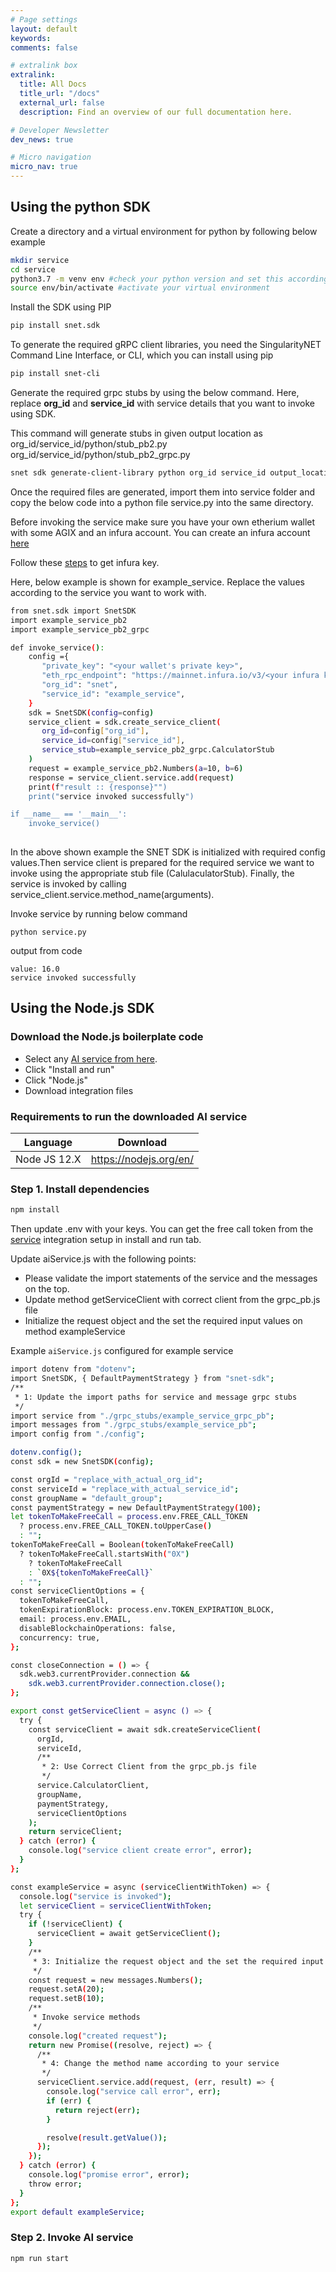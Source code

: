 ```yaml
---
# Page settings
layout: default
keywords:
comments: false

# extralink box
extralink:
  title: All Docs
  title_url: "/docs"
  external_url: false
  description: Find an overview of our full documentation here.

# Developer Newsletter
dev_news: true

# Micro navigation
micro_nav: true
---
```


## Using the python SDK

Create a directory and a virtual environment for python by following below example
```sh
mkdir service
cd service
python3.7 -m venv env #check your python version and set this accordingly , 
source env/bin/activate #activate your virtual environment
```
Install the SDK using PIP
```sh
pip install snet.sdk
```
To generate the required gRPC client libraries, you need the SingularityNET Command Line Interface, or CLI, which you can install using pip
```sh
pip install snet-cli
```
Generate the required grpc stubs by using the below command. Here, replace **org_id** and **service_id** with service details that you want to invoke using SDK.


This command will generate stubs in given output location as 
org_id/service_id/python/stub_pb2.py
org_id/service_id/python/stub_pb2_grpc.py

```sh
snet sdk generate-client-library python org_id service_id output_location
```
Once the required files are generated, import them into service folder and copy the below code into a python file service.py into the same directory.

Before invoking the service make sure you have your own etherium wallet with some AGIX and an infura account. You can create an infura account [here](https://infura.io)

Follow these [steps](https://blog.infura.io/getting-started-with-infura-28e41844cc89/) to get infura key.

Here, below example is shown for example_service. Replace the values according to the service you want to work with.

```sh
from snet.sdk import SnetSDK
import example_service_pb2
import example_service_pb2_grpc

def invoke_service():
    config ={
       "private_key": "<your wallet's private key>",
       "eth_rpc_endpoint": "https://mainnet.infura.io/v3/<your infura key>",
       "org_id": "snet",
       "service_id": "example_service",
    }
    sdk = SnetSDK(config=config)
    service_client = sdk.create_service_client(
       org_id=config["org_id"],
       service_id=config["service_id"],
       service_stub=example_service_pb2_grpc.CalculatorStub
    )
    request = example_service_pb2.Numbers(a=10, b=6)
    response = service_client.service.add(request)
    print(f"result :: {response}"")
    print("service invoked successfully")

if __name__ == '__main__':
    invoke_service()
    
```

In the above shown example the SNET SDK is initialized with required config values.Then service client is prepared for the required service we want to invoke using the appropriate stub file (CalulaculatorStub). Finally, the service is invoked by calling service_client.service.method_name(arguments).

Invoke service by running below command
```
python service.py
```
output from code
```
value: 16.0
service invoked successfully
```

## Using the Node.js SDK

### Download the Node.js boilerplate code

- Select any [AI service from here](https://beta.singularitynet.io/).
- Click "Install and run"
- Click "Node.js"
- Download integration files

### Requirements to run the downloaded AI service

| Language     | Download               |
| ------------ | ---------------------- |
| Node JS 12.X | https://nodejs.org/en/ |

### Step 1. Install dependencies

```sh
npm install
```

Then update .env with your keys.
You can get the free call token from the [service](https://beta.singularitynet.io/) integration setup in install and run tab.

Update aiService.js with the following points:

- Please validate the import statements of the service and the messages on the top.
- Update method getServiceClient with correct client from the grpc_pb.js file
- Initialize the request object and the set the required input values on method exampleService

Example `aiService.js` configured for example service

```sh
import dotenv from "dotenv";
import SnetSDK, { DefaultPaymentStrategy } from "snet-sdk";
/**
 * 1: Update the import paths for service and message grpc stubs
 */
import service from "./grpc_stubs/example_service_grpc_pb";
import messages from "./grpc_stubs/example_service_pb";
import config from "./config";

dotenv.config();
const sdk = new SnetSDK(config);

const orgId = "replace_with_actual_org_id";
const serviceId = "replace_with_actual_service_id";
const groupName = "default_group";
const paymentStrategy = new DefaultPaymentStrategy(100);
let tokenToMakeFreeCall = process.env.FREE_CALL_TOKEN
  ? process.env.FREE_CALL_TOKEN.toUpperCase()
  : "";
tokenToMakeFreeCall = Boolean(tokenToMakeFreeCall)
  ? tokenToMakeFreeCall.startsWith("0X")
    ? tokenToMakeFreeCall
    : `0X${tokenToMakeFreeCall}`
  : "";
const serviceClientOptions = {
  tokenToMakeFreeCall,
  tokenExpirationBlock: process.env.TOKEN_EXPIRATION_BLOCK,
  email: process.env.EMAIL,
  disableBlockchainOperations: false,
  concurrency: true,
};

const closeConnection = () => {
  sdk.web3.currentProvider.connection &&
    sdk.web3.currentProvider.connection.close();
};

export const getServiceClient = async () => {
  try {
    const serviceClient = await sdk.createServiceClient(
      orgId,
      serviceId,
      /**
       * 2: Use Correct Client from the grpc_pb.js file
       */
      service.CalculatorClient,
      groupName,
      paymentStrategy,
      serviceClientOptions
    );
    return serviceClient;
  } catch (error) {
    console.log("service client create error", error);
  }
};

const exampleService = async (serviceClientWithToken) => {
  console.log("service is invoked");
  let serviceClient = serviceClientWithToken;
  try {
    if (!serviceClient) {
      serviceClient = await getServiceClient();
    }
    /**
     * 3: Initialize the request object and the set the required input values
     */
    const request = new messages.Numbers();
    request.setA(20);
    request.setB(10);
    /**
     * Invoke service methods
     */
    console.log("created request");
    return new Promise((resolve, reject) => {
      /**
       * 4: Change the method name according to your service
       */
      serviceClient.service.add(request, (err, result) => {
        console.log("service call error", err);
        if (err) {
          return reject(err);
        }

        resolve(result.getValue());
      });
    });
  } catch (error) {
    console.log("promise error", error);
    throw error;
  }
};
export default exampleService;
```

### Step 2. Invoke AI service

```sh
npm run start
```
